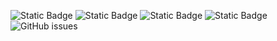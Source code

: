 ![Static Badge](https://img.shields.io/badge/blacklists-60-000000) ![Static Badge](https://img.shields.io/badge/blacklisted-2967894-cc0000) ![Static Badge](https://img.shields.io/badge/whitelisted-2242-00CC00) ![Static Badge](https://img.shields.io/badge/streaming_blacklist-28106-000000) ![GitHub issues](https://img.shields.io/github/issues/fabriziosalmi/blacklists)
